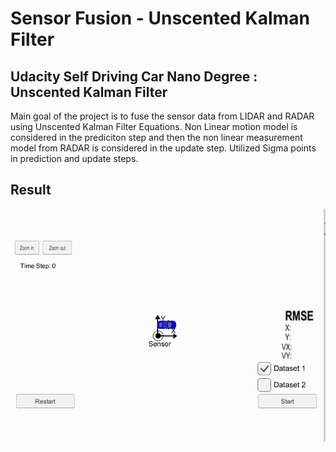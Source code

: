 # Sensor Fusion - Unscented Kalman Filter #
 
## Udacity Self Driving Car Nano Degree :  Unscented Kalman Filter ##

Main goal of the project is to fuse the sensor data from LIDAR and RADAR using Unscented Kalman Filter Equations. Non Linear motion model is considered in the prediciton step and then the non linear measurement model from RADAR is considered in the update step. Utilized Sigma points in prediction and update steps.

## Result ##

![Title .gif animation](gif/recording.gif)

